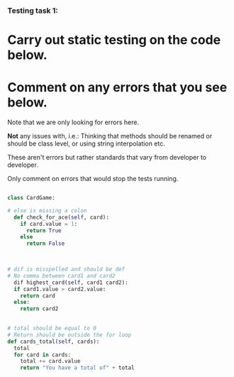 ### Testing task 1:

# Carry out static testing on the code below.
# Comment on any errors that you see below.

Note that we are only looking for errors here.

**Not** any issues with, i.e.: 
Thinking that methods should be renamed or should be class level, or using string interpolation etc. 

These aren't errors but rather standards that vary from developer to developer. 

Only comment on errors that would stop the tests running.

```python

class CardGame:

# else is missing a colon
  def check_for_ace(self, card):
    if card.value = 1:
      return True
    else
      return False
   


# dif is misspelled and should be def
# No comma between card1 and card2
  dif highest_card(self, card1 card2):
  if card1.value > card2.value:
    return card
  else:
    return card2
  

# total should be equal to 0
# Return should be outside the for loop
def cards_total(self, cards):
  total
  for card in cards:
    total += card.value
    return "You have a total of" + total
  
